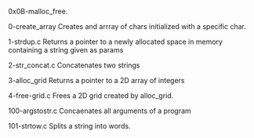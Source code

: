 0x0B-malloc_free.

0-create_array
Creates and arrray of chars initialized with a specific char.

1-strdup.c
Returns a pointer to a newly allocated space in memory containing a string given as params

2-str_concat.c
Concatenates two strings

3-alloc_grid
Returns a pointer to a 2D array of integers

4-free-grid.c
Frees a 2D grid created by alloc_grid.

100-argstostr.c
Concaenates all arguments of a program

101-strtow.c
Splits a string into words.

